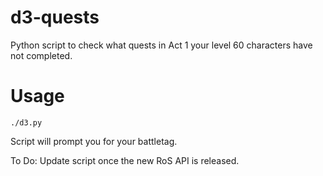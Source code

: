 d3-quests
=========

Python script to check what quests in Act 1 your level 60 characters have not completed.

# Usage #
    ./d3.py

Script will prompt you for your battletag.

To Do:
Update script once the new RoS API is released.

